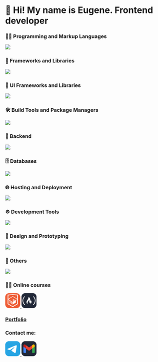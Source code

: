 # 👋 Hi! My name is Eugene. Frontend developer

<h3>👨‍💻 Programming and Markup Languages</h3>
<p>
  <img src="https://skillicons.dev/icons?i=js,ts,html,css" />
</p>

<h3>🧠 Frameworks and Libraries</h3>
<p>
  <img src="https://skillicons.dev/icons?i=react,next,redux,vite" />
</p>

<h3>🎨 UI Frameworks and Libraries</h3>
<p>
  <img src="https://skillicons.dev/icons?i=sass,materialui,tailwind" />
</p>

<h3>🛠️ Build Tools and Package Managers</h3>
<p>
  <img src="https://skillicons.dev/icons?i=yarn,npm,webpack" />
</p>

<h3>🦑 Backend</h3>
<p>
  <img src="https://skillicons.dev/icons?i=nodejs,express" />
</p>

<h3>🗄️ Databases</h3>
<p>
  <img src="https://skillicons.dev/icons?i=postgres,sqlite,mysql" />
</p>

<h3>🌐 Hosting and Deployment</h3>
<p>
  <img src="https://skillicons.dev/icons?i=vercel,gitlab,github" />
</p>

<h3>⚙️ Development Tools</h3>
<p>
  <img src="https://skillicons.dev/icons?i=git,webstorm,postman,figma,replit" />
</p>

<h3>🎨 Design and Prototyping</h3>
<p>
  <img src="https://skillicons.dev/icons?i=figma,notion,miro,webflow" />
</p>

<h3>🧩 Others</h3>
<p>
  <img src="https://skillicons.dev/icons?i=unity,raspberrypi" />
</p>


<h3>👨‍🎓 Online courses</h3>
<a href="https://htmlacademy.ru/profile/eugenepokalyuk">
    <img src="https://github.com/eugenepokalyuk/eugenepokalyuk/blob/main/html-academy-logo.png?raw=true" width="48" height="48" />
</a>

<a href="https://www.freecodecamp.org/eugene.pokalyuk">
    <img src="https://github.com/eugenepokalyuk/eugenepokalyuk/blob/main/free-code-camp-logo.png?raw=true" width="48" height="48" />
</a>

### [Portfolio](https://eugenepokalyuk.github.io/react-about/)

<h3>Contact me:</h3>
<section>
  <a href="https://t.me/wazzupjohnny" target="_blank">
    <img src="https://github.com/eugenepokalyuk/eugenepokalyuk/blob/main/telegram-logo.png?raw=true" alt="telegram icon" width="48" height="48">
  </a>
  
  <a href="eugene.pokalyuk@gmail.com" target="_blank">
    <img src="https://github.com/eugenepokalyuk/eugenepokalyuk/blob/main/mail-logo.png?raw=true" alt="gmail icon" width="48" height="48">
  </a>
</section>
